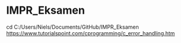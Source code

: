 # IMPR_Eksamen
cd C:/Users/Niels/Documents/GitHub/IMPR_Eksamen
https://www.tutorialspoint.com/cprogramming/c_error_handling.htm
